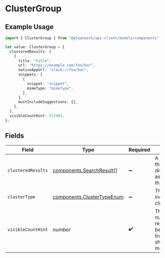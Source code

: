 # ClusterGroup

## Example Usage

```typescript
import { ClusterGroup } from "@gleanwork/api-client/models/components";

let value: ClusterGroup = {
  clusteredResults: [
    {
      title: "title",
      url: "https://example.com/foo/bar",
      nativeAppUrl: "slack://foo/bar",
      snippets: [
        {
          snippet: "snippet",
          mimeType: "mimeType",
        },
      ],
      mustIncludeSuggestions: {},
    },
  ],
  visibleCountHint: 522964,
};
```

## Fields

| Field                                                                                    | Type                                                                                     | Required                                                                                 | Description                                                                              |
| ---------------------------------------------------------------------------------------- | ---------------------------------------------------------------------------------------- | ---------------------------------------------------------------------------------------- | ---------------------------------------------------------------------------------------- |
| `clusteredResults`                                                                       | [components.SearchResult](../../models/components/searchresult.md)[]                     | :heavy_minus_sign:                                                                       | A list of results that should be displayed as associated with this result.               |
| `clusterType`                                                                            | [components.ClusterTypeEnum](../../models/components/clustertypeenum.md)                 | :heavy_minus_sign:                                                                       | The reason for inclusion of clusteredResults.                                            |
| `visibleCountHint`                                                                       | *number*                                                                                 | :heavy_check_mark:                                                                       | The default number of results to display before truncating and showing a "see more" link |